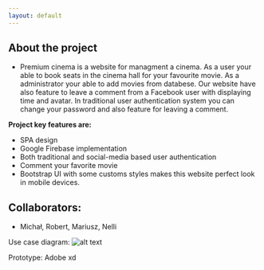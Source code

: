 ```yaml
---
layout: default
---
```

## About the project
* Premium cinema is a website for managment a cinema. As a user your able to book seats in the cinema hall for your favourite movie. As a administrator your able to add movies from databese. 
Our website have also feature to leave a comment from a Facebook user with displaying time and avatar.
In traditional user authentication system you can change your password and also feature for leaving a comment.


**Project key features are:**
* SPA design
* Google Firebase implementation
* Both traditional and social-media based user authentication
* Comment your favorite movie
* Bootstrap UI with some customs styles makes this website perfect look in mobile devices.


## Collaborators:
*   Michał, Robert, Mariusz, Nelli

Use case diagram:
![alt text](https://raw.githubusercontent.com/robLesniak/cinema-app/master/CinemaUseCaseDiagramUML.png)

Prototype:
Adobe xd
